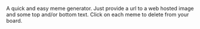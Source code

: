 A quick and easy meme generator. Just provide a url to a web hosted image and some top and/or bottom text. Click on each meme to delete from your board.
